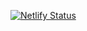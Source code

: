 [![Netlify Status](https://api.netlify.com/api/v1/badges/21374a89-cdb3-4375-b051-eb882a524443/deploy-status)](https://app.netlify.com/sites/koderant/deploys)

